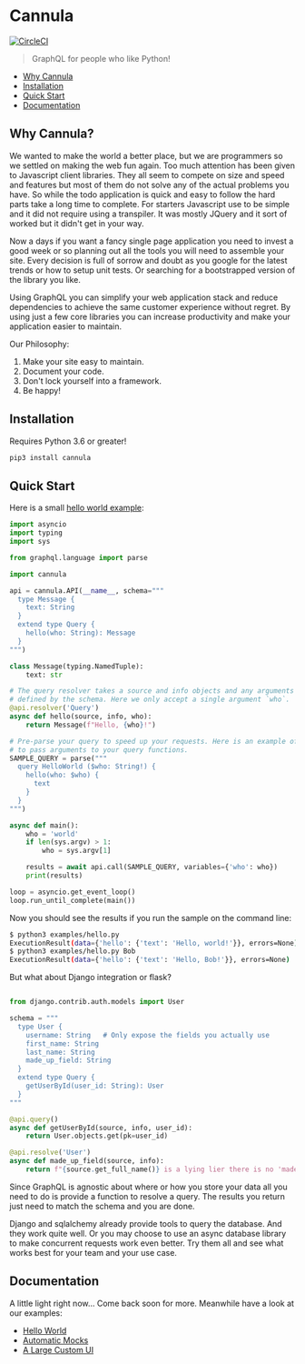 # Cannula

[![CircleCI](https://circleci.com/gh/rmyers/cannula.svg?style=svg)](https://circleci.com/gh/rmyers/cannula)

> GraphQL for people who like Python!

* [Why Cannula](#why)
* [Installation](#install)
* [Quick Start](#start)
* [Documentation](#docs)

<h2 id="why">Why Cannula?</h2>

We wanted to make the world a better place, but we are programmers so we settled
on making the web fun again. Too much attention has been given to Javascript
client libraries. They all seem to compete on size and speed and features but
most of them do not solve any of the actual problems you have. So while the
todo application is quick and easy to follow the hard parts take a long time
to complete. For starters Javascript use to be simple and it did not require
using a transpiler. It was mostly JQuery and it sort of worked but it didn't
get in your way.

Now a days if you want a fancy single page application you need to invest a
good week or so planning out all the tools you will need to assemble your site.
Every decision is full of sorrow and doubt as you google for the latest trends
or how to setup unit tests. Or searching for a bootstrapped version of the
library you like.

Using GraphQL you can simplify your web application stack and reduce
dependencies to achieve the same customer experience without regret. By using
just a few core libraries you can increase productivity and make your
application easier to maintain.

Our Philosophy:
1. Make your site easy to maintain.
2. Document your code.
3. Don't lock yourself into a framework.
4. Be happy!

<h2 id="install">Installation</h2>

Requires Python 3.6 or greater!

```bash
pip3 install cannula
```

<h2 id="start">Quick Start</h2>

Here is a small [hello world example](examples/hello.py):

```python
import asyncio
import typing
import sys

from graphql.language import parse

import cannula

api = cannula.API(__name__, schema="""
  type Message {
    text: String
  }
  extend type Query {
    hello(who: String): Message
  }
""")

class Message(typing.NamedTuple):
    text: str

# The query resolver takes a source and info objects and any arguments
# defined by the schema. Here we only accept a single argument `who`.
@api.resolver('Query')
async def hello(source, info, who):
    return Message(f"Hello, {who}!")

# Pre-parse your query to speed up your requests. Here is an example of how
# to pass arguments to your query functions.
SAMPLE_QUERY = parse("""
  query HelloWorld ($who: String!) {
    hello(who: $who) {
      text
    }
  }
""")

async def main():
    who = 'world'
    if len(sys.argv) > 1:
        who = sys.argv[1]

    results = await api.call(SAMPLE_QUERY, variables={'who': who})
    print(results)

loop = asyncio.get_event_loop()
loop.run_until_complete(main())
```

Now you should see the results if you run the sample on the command line:

```bash
$ python3 examples/hello.py
ExecutionResult(data={'hello': {'text': 'Hello, world!'}}, errors=None)
$ python3 examples/hello.py Bob
ExecutionResult(data={'hello': {'text': 'Hello, Bob!'}}, errors=None)
```

But what about Django integration or flask?

```python

from django.contrib.auth.models import User

schema = """
  type User {
    username: String   # Only expose the fields you actually use
    first_name: String
    last_name: String
    made_up_field: String
  }
  extend type Query {
    getUserById(user_id: String): User
  }
"""

@api.query()
async def getUserById(source, info, user_id):
    return User.objects.get(pk=user_id)

@api.resolve('User')
async def made_up_field(source, info):
    return f"{source.get_full_name()} is a lying lier there is no 'made_up_field'"
```

Since GraphQL is agnostic about where or how you store your data all you need
to do is provide a function to resolve a query. The results you return just
need to match the schema and you are done.

Django and sqlalchemy already provide tools to query the database. And they
work quite well. Or you may choose to use an async database library to make
concurrent requests work even better. Try them all and see what works best for
your team and your use case.


<h2 id="docs">Documentation</h2>

A little light right now... Come back soon for more. Meanwhile have a look at
our examples:

* [Hello World](./examples/hello.py)
* [Automatic Mocks](./examples/mocks.py)
* [A Large Custom UI](./examples/cloud)
